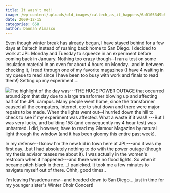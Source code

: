 ```yaml
---
title: It wasn't me!!
image: /wp-content/uploads/old_images/caltech_as_it_happens/6a0105349b8251970b0120a754c8be970b.jpg
date: 2009-12-15
categories: 668
author: Dannah Almasco
---
```



Even though winter break has already begun, I have stayed behind for a few days at Caltech instead of rushing back home to San Diego. I decided to work at JPL Monday and Tuesday to squeeze in an experiment before coming back in January. 
Nothing too crazy though--I ran a test on some insulation material in an oven for about 4 hours on Monday...and in between checking it, I read through one of my favorite magazines (I have 4 waiting in my queue to read since I have been too busy with work and finals to read them!)
Setting up my experiment....


![](/old_images/caltech_as_it_happens/6a0105349b8251970b0120a754ca26970b.jpg)The highlight of the day was---THE HUGE POWER OUTAGE that occurred around 2pm that day due to a large transformer blowing up and affecting half of the JPL campus. Many people went home, since the transformer caused all the computers, internet, etc to shut down and there were major repairs to be made. When the lights went out--I hurried down the hill to check to see if my experiment was affected. What a waste if it was!! ---But I was very lucky, and building 158 (and consequently my 4 hour test) was unharmed. I did, however, have to read my Glamour Magazine by natural light through the window (and it has been gloomy this entire past week).

In my defense--I know I'm the new kid in town here at JPL---and it was my first day...but I had absolutely nothing to do with the power outage (though my thesis advisor teases me about it). I was actually in the women's restroom when it happened---and there were no flood lights. So when it became pitch black in there....I panicked. It took me a few minutes to navigate myself out of there. 
Ohhh, good times..

I'm leaving Pasadena now--and headed down to San Diego....just in time for my younger sister's Winter Choir Concert!

